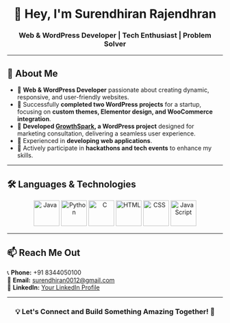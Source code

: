 <h1 align="center">👋 Hey, I'm Surendhiran Rajendhran</h1>  
<h3 align="center">Web & WordPress Developer | Tech Enthusiast | Problem Solver</h3>  

---

## 🚀 About Me  

- 🔹 **Web & WordPress Developer** passionate about creating dynamic, responsive, and user-friendly websites.  
- 🔹 Successfully **completed two WordPress projects** for a startup, focusing on **custom themes, Elementor design, and WooCommerce integration**.  
- 🔹 **Developed [GrowthSpark](https://growthspark.tech/), a WordPress project** designed for marketing consultation, delivering a seamless user experience.
- 🔹 Experienced in **developing web applications**. 
- 🔹 Actively participate in **hackathons and tech events** to enhance my skills.  

---

## 🛠 Languages & Technologies  

<p align="center">
  <img src="https://cdn.jsdelivr.net/gh/devicons/devicon/icons/java/java-original.svg" alt="Java" width="60px"/>
  <img src="https://cdn.jsdelivr.net/gh/devicons/devicon/icons/python/python-original.svg" alt="Python" width="60px"/>
  <img src="https://cdn.jsdelivr.net/gh/devicons/devicon/icons/c/c-original.svg" alt="C" width="60px"/>
  <img src="https://cdn.jsdelivr.net/gh/devicons/devicon/icons/html5/html5-original.svg" alt="HTML" width="60px"/>
  <img src="https://cdn.jsdelivr.net/gh/devicons/devicon/icons/css3/css3-original.svg" alt="CSS" width="60px"/>
  <img src="https://cdn.jsdelivr.net/gh/devicons/devicon/icons/javascript/javascript-original.svg" alt="JavaScript" width="60px"/>
</p>

---

## 📫 Reach Me Out  

📞 **Phone:** +91 8344050100  
📧 **Email:** [surendhiran0012@gmail.com](mailto:surendhiran0012@gmail.com)  
🔗 **LinkedIn:** [Your LinkedIn Profile](https://www.linkedin.com/in/surendhiran-rajendhran-49a888259?utm_source=share&utm_campaign=share_via&utm_content=profile&utm_medium=android_app)


---

<h3 align="center">💡 Let's Connect and Build Something Amazing Together! 🚀</h3>  
